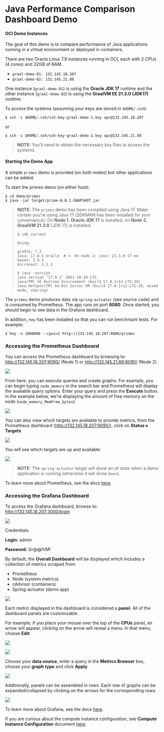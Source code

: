 
# Java Performance Comparison Dashboard Demo

#### OCI Demo Instances

The goal of this demo is to compare performance of Java applications running in a virtual environment or deployed in containers.  

There are two Oracle Linux 7.9 instances running in OCI, each with 2 CPUs (4 cores) and 32GB of RAM.  

* `graal-demo-01: 132.145.18.207`
* `graal-demo-02: 132.145.21.88`

One instance (`graal-demo-01`) is using the **Oracle JDK 17** runtime and the other instance (`graal-demo-02`) is using the **GraalVM EE 21.3.0 (JDK17)** runtime.

To access the systems (assuming your keys are stored in `$HOME/.ssh`):
```
$ ssh -i $HOME/.ssh/ssh-key-graal-demo-1.key opc@132.145.18.207
```
or

```
$ ssh -i $HOME/.ssh/ssh-key-graal-demo-2.key opc@132.145.21.88
```

> **NOTE:** You'll need to obtain the necessary key files to access the systems.

#### Starting the Demo App

A simple `primes` demo is provided (on both nodes) but other applications can be added.

To start the primes demo (on either host):

```
$ cd demo/primes
$ java -jar target/prime-0.0.1-SNAPSHOT.jar
```

> **NOTE:** 
> The `primes` demo has been compiled using Java 17.  Make certain you're using Java 17 (SDKMAN has been installed for your convenience). On **Node 1**, **Oracle JDK 17** is installed, on **Node 2**, **GraalVM 21.3.0** (JDK 17) is installed.
>```
> $ sdk current
>
> Using:
>
> gradle: 7.2
> java: 17.0.1-oracle  # <- On node 2: java: 21.3.0-17-ee
> maven: 3.8.3
> micronaut: 3.1.3
>
> $ java -version
> java version "17.0.1" 2021-10-19 LTS
> Java(TM) SE Runtime Environment (build 17.0.1+12-LTS-39)
> Java HotSpot(TM) 64-Bit Server VM (build 17.0.1+12-LTS-39, mixed mode, sharing)
>```

The `primes` demo produces data via `spring-actuator` (see source code) and is consumed by Prometheus. The app runs on port **8080**. Once started, you should begin to see data in the Grafana dashboard.

In addition, `hey` has been installed so that you can run benchmark tests. For example:

```
$ hey -n 1000000 --cpus=1 http://132.145.18.207:8080/primes
```

### Accessing the Prometheus Dashboard

You can access the Prometheus dashboard by browsing to: http://132.145.18.207:9090/ (Node 1) or http://132.145.21.88:9090/ (Node 2).

![](images/dashboard-8.png)

From here, you can execute queries and create graphs.  For example, you can begin typing `node_memory` in the search bar and Prometheus will display the available query options. Enter your query and press the **Execute** button.  In the example below, we're displaying the amount of free memory on the node (`node_memory_MemFree_bytes`):

![](images/dashboard-11.png)

You can also view which targets are available to provide metrics, from the Prometheus dashboard (http://132.145.18.207:9090/), click on **Status-> Targets**

![](images/dashboard-9.png)

You will see which targets are up and available:

![](images/dashboard-7.png)

> **NOTE:** The `spring-actuator` target will show an `UP` state when a demo application is running (otherwise it will show `Down`).

To learn more about Prometheus, see the docs [here](https://prometheus.io/docs/introduction/overview/).

### Accessing the Grafana Dashboard

To access the Grafana dashboard, browse to: http://132.145.18.207:3000/login

![](images/dashboard-5.png)

Credentials:

**Login:** admin

**Password:** Gr@@lVM!

By default, the **Overall Dashboard** will be displayed which includes a collection of metrics scraped from:

* Prometheus
* Node (system metrics)
* cAdvisor (containers)
* Spring-actuator (demo app)

![](images/dashboard-1.png)

Each metric displayed in the dashboard is considered a **panel**. All of the dashboard panels are customizable. 

For example, if you place your mouse over the top of the **CPUs** panel, an arrow will appear, clicking on the arrow will reveal a menu.  In that menu, choose **Edit**:

![](images/dashboard-12.png)

![](images/dashboard-13.png)

Choose your **data source**, enter a query in the **Metrics Browser** box, choose your **graph type** and click **Apply**.

![](images/dashboard-14.png)

Additionally, panels can be assembled in rows. Each row of graphs can be expanded/collapsed by clicking on the arrows for the corresponding rows:

![](images/dashboard-10.png)

To learn more about Grafana, see the docs [here](https://grafana.com/docs/).

If you are curious about the compute instance configuration, see **Compute Instance Configuration** document [here](ComputeConfiguration.md).